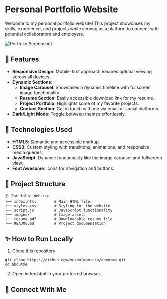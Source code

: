 # Personal Portfolio Website

Welcome to my personal portfolio website! This project showcases my skills, experience, and projects while serving as a platform to connect with potential collaborators and employers.

![Portfolio Screenshot](images/portfolio-screenshot.jpg)

## 🌟 Features
- **Responsive Design**: Mobile-first approach ensures optimal viewing across all devices.
- **Dynamic Sections**:
    - **Image Carousel**: Showcases a dynamic timeline with fullscreen image functionality.
    - **Resume Section**: Easily accessible download link for my resume.
    - **Project Portfolio**: Highlights some of my favorite projects.
    - **Contact Section**: Get in touch with me via email or social platforms.
- **Dark/Light Mode**: Toggle between themes effortlessly.

## 🚀 Technologies Used
- **HTML5**: Semantic and accessible markup.
- **CSS3**: Custom styling with transitions, animations, and responsive media queries.
- **JavaScript**: Dynamic functionality like the image carousel and fullscreen view.
- **Font Awesome**: Icons for navigation and buttons.

## 📁 Project Structure
```plaintext
📦 Portfolio Website  
├── index.html        # Main HTML file  
├── styles.css        # Styling for the website  
├── script.js         # JavaScript functionality  
├── images/           # Image assets  
├── resume.pdf        # Downloadable resume file  
└── README.md         # Project documentation  
```
## ✨ How to Run Locally
1. Clone this repository
```plaintext
git clone https://github.com/mukhulmanicka/aboutme.git  
cd aboutme
```
2. Open index.html in your preferred browser.

## 🙌 Connect With Me

